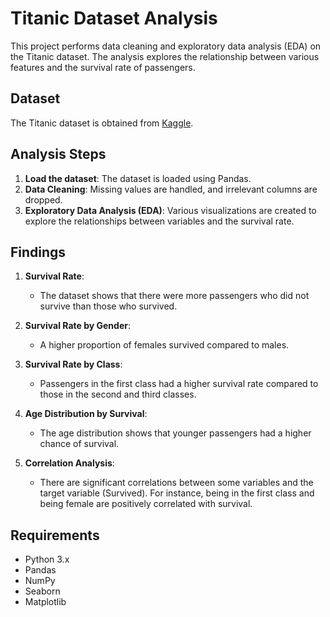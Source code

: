 # Titanic Dataset Analysis

This project performs data cleaning and exploratory data analysis (EDA) on the Titanic dataset. The analysis explores the relationship between various features and the survival rate of passengers.

## Dataset

The Titanic dataset is obtained from [Kaggle](https://www.kaggle.com/c/titanic/data).

## Analysis Steps

1. **Load the dataset**: The dataset is loaded using Pandas.
2. **Data Cleaning**: Missing values are handled, and irrelevant columns are dropped.
3. **Exploratory Data Analysis (EDA)**: Various visualizations are created to explore the relationships between variables and the survival rate.

## Findings

1. **Survival Rate**:
   - The dataset shows that there were more passengers who did not survive than those who survived.

2. **Survival Rate by Gender**:
   - A higher proportion of females survived compared to males.

3. **Survival Rate by Class**:
   - Passengers in the first class had a higher survival rate compared to those in the second and third classes.

4. **Age Distribution by Survival**:
   - The age distribution shows that younger passengers had a higher chance of survival.

5. **Correlation Analysis**:
   - There are significant correlations between some variables and the target variable (Survived). For instance, being in the first class and being female are positively correlated with survival.

## Requirements

- Python 3.x
- Pandas
- NumPy
- Seaborn
- Matplotlib

